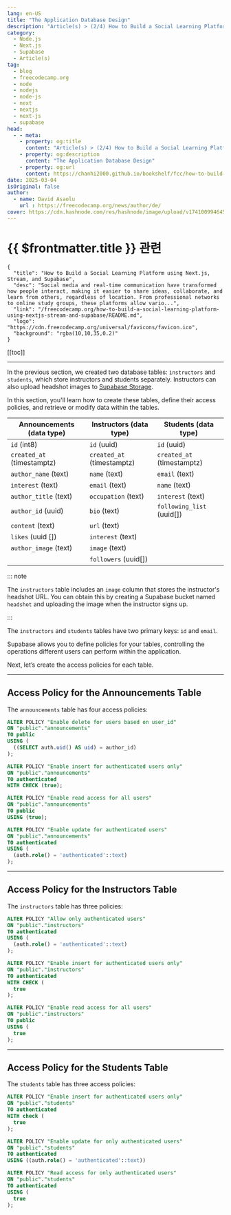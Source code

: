 ```yaml
---
lang: en-US
title: "The Application Database Design"
description: "Article(s) > (2/4) How to Build a Social Learning Platform using Next.js, Stream, and Supabase" 
category:
  - Node.js
  - Next.js
  - Supabase
  - Article(s)
tag:
  - blog
  - freecodecamp.org
  - node
  - nodejs
  - node-js
  - next
  - nextjs
  - next-js
  - supabase
head:
  - - meta:
    - property: og:title
      content: "Article(s) > (2/4) How to Build a Social Learning Platform using Next.js, Stream, and Supabase"
    - property: og:description
      content: "The Application Database Design"
    - property: og:url
      content: https://chanhi2000.github.io/bookshelf/fcc/how-to-build-a-social-learning-platform-using-nextjs-stream-and-supabase/the-application-database-design.html
date: 2025-03-04
isOriginal: false
author:
  - name: David Asaolu
    url : https://freecodecamp.org/news/author/de/
cover: https://cdn.hashnode.com/res/hashnode/image/upload/v1741009946459/dba65929-1b65-4278-9601-4d047042753a.png
---
```


# {{ $frontmatter.title }} 관련

```component VPCard
{
  "title": "How to Build a Social Learning Platform using Next.js, Stream, and Supabase",
  "desc": "Social media and real-time communication have transformed how people interact, making it easier to share ideas, collaborate, and learn from others, regardless of location. From professional networks to online study groups, these platforms allow vario...",
  "link": "/freecodecamp.org/how-to-build-a-social-learning-platform-using-nextjs-stream-and-supabase/README.md",
  "logo": "https://cdn.freecodecamp.org/universal/favicons/favicon.ico",
  "background": "rgba(10,10,35,0.2)"
}
```

[[toc]]

---

<SiteInfo
  name="How to Build a Social Learning Platform using Next.js, Stream, and Supabase"
  desc="Social media and real-time communication have transformed how people interact, making it easier to share ideas, collaborate, and learn from others, regardless of location. From professional networks to online study groups, these platforms allow vario..."
  url="https://freecodecamp.org/news/how-to-build-a-social-learning-platform-using-nextjs-stream-and-supabase#heading-the-application-database-design"
  logo="https://cdn.freecodecamp.org/universal/favicons/favicon.ico"
  preview="https://cdn.hashnode.com/res/hashnode/image/upload/v1741009946459/dba65929-1b65-4278-9601-4d047042753a.png"/>

In the previous section, we created two database tables: `instructors` and `students`, which store instructors and students separately. Instructors can also upload headshot images to [<VPIcon icon="iconfont icon-supabase"/>Supabase Storage](https://supabase.com/docs/guides/storage/quickstart).

In this section, you'll learn how to create these tables, define their access policies, and retrieve or modify data within the tables.

| **Announcements (data type)** | **Instructors (data type)** | **Students (data type)** |
| --- | --- | --- |
| `id` (int8) | `id` (uuid) | `id` (uuid) |
| `created_at` (timestamptz) | `created_at` (timestamptz) | `created_at` (timestamptz) |
| `author_name` (text) | `name` (text) | `email` (text) |
| `interest` (text) | `email` (text) | `name` (text) |
| `author_title` (text) | `occupation` (text) | `interest` (text) |
| `author_id` (uuid) | `bio` (text) | `following_list` (uuid[]) |
| `content` (text) | `url` (text) |  |
| `likes` (uuid []) | `interest` (text) |  |
| `author_image` (text) | `image` (text) |  |
|  | `followers` (uuid[]) | |

::: note

The `instructors` table includes an `image` column that stores the instructor's headshot URL. You can obtain this by creating a Supabase bucket named `headshot` and uploading the image when the instructor signs up.

:::

The `instructors` and `students` tables have two primary keys: `id` and `email`.

Supabase allows you to define policies for your tables, controlling the operations different users can perform within the application.

Next, let’s create the access policies for each table.

---

## Access Policy for the Announcements Table

The `announcements` table has four access policies:

```sql title="Enable delete operation for users based on their user ID."
ALTER POLICY "Enable delete for users based on user_id"
ON "public"."announcements"
TO public
USING (
  ((SELECT auth.uid() AS uid) = author_id)
);
```

```sql title="Enable insert operation for authenticated users only."
ALTER POLICY "Enable insert for authenticated users only"
ON "public"."announcements"
TO authenticated
WITH CHECK (true);
```

```sql title="Enable read access for all users."
ALTER POLICY "Enable read access for all users"
ON "public"."announcements"
TO public
USING (true);
```

```sql title="Enable update operation for authenticated users only."
ALTER POLICY "Enable update for authenticated users"
ON "public"."announcements"
TO authenticated
USING (
  (auth.role() = 'authenticated'::text)
);
```

---

## Access Policy for the Instructors Table

The `instructors` table has three policies:

```sql title="Allow only authenticated users to update the instructors table."
ALTER POLICY "Allow only authenticated users"
ON "public"."instructors"
TO authenticated
USING (
  (auth.role() = 'authenticated'::text)
);
```

```sql title="Enable insert operation for authenticated users only."
ALTER POLICY "Enable insert for authenticated users only"
ON "public"."instructors"
TO authenticated
WITH CHECK (
  true
);
```

```sql title="Enable read access for all users."
ALTER POLICY "Enable read access for all users"
ON "public"."instructors"
TO public
USING (
  true
);
```

---

## Access Policy for the Students Table

The `students` table has three access policies:

```sql title="Enable insert operation for authenticated users only."
ALTER POLICY "Enable insert for authenticated users only"
ON "public"."students"
TO authenticated
WITH check (
  true
);
```

```sql title="Enable update operation for authenticated users only."
ALTER POLICY "Enable update for only authenticated users"
ON "public"."students"
TO authenticated
USING ((auth.role() = 'authenticated'::text))
```

```sql title="Enable read access for authenticated users only."
ALTER POLICY "Read access for only authenticated users"
ON "public"."students"
TO authenticated
USING (
  true
);
```
